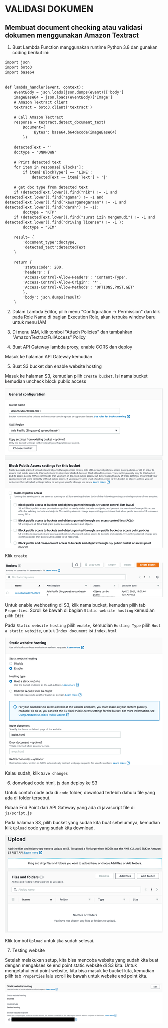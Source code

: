 # VALIDASI DOKUMEN
## Membuat document checking atau validasi dokumen menggunakan Amazon Textract

1. Buat Lambda Function manggunakan runtime Python 3.8 dan gunakan coding berikut ini:

```
import json
import boto3
import base64


def lambda_handler(event, context):
    eventBody = json.loads(json.dumps(event))['body']
    imageBase64 = json.loads(eventBody)['Image']
    # Amazon Textract client
    textract = boto3.client('textract')
    
    # Call Amazon Textract
    response = textract.detect_document_text(
        Document={
            'Bytes': base64.b64decode(imageBase64)
        })

    detectedText = ''
    doctype = 'UNKNOWN'

    # Print detected text
    for item in response['Blocks']:
        if item['BlockType'] == 'LINE':
            detectedText += item['Text'] + '|'   
    
    # get doc type from detected text
    if (detectedText.lower().find("nik") != -1 and detectedText.lower().find("agama") != -1 and detectedText.lower().find("kewarganegaraan") != -1 and detectedText.lower().find("darah") != -1):
        doctype = "KTP"
    if (detectedText.lower().find("surat izin mengemudi") != -1 and detectedText.lower().find("driving license") != -1 ):
        doctype = "SIM"
            
    result= {
        'document_type':doctype,
        'detected_text':detectedText
    }

    return {
        'statusCode': 200,
        'headers': {
        'Access-Control-Allow-Headers': 'Content-Type',
        'Access-Control-Allow-Origin': '*',
        'Access-Control-Allow-Methods': 'OPTIONS,POST,GET'
        },
        'body': json.dumps(result)
    }
```

2. Dalam Lambda Editor, pilih menu "Configuration -> Permission" dan klik pada Role Name di bagian Execution Role, akan terbuka window baru untuk menu IAM

3. Di menu IAM, klik tombol "Attach Policies" dan tambahkan "AmazonTextractFullAccess" Policy

4. Buat API Gateway lambda proxy, enable CORS dan deploy

Masuk ke halaman API Gateway kemudian 

5. Buat S3 bucket dan enable website hosting

Masuk ke halaman S3, kemudian pilih `create bucket`. Isi nama bucket kemudian uncheck block public access 

![Create Bucket](img/createbucket.png "Create Bucket")

Klik `create` 

![Bucket](img/bucket.png "Bucket")

Untuk enable webhosting di S3, klik nama bucket, kemudan pilih tab `Properties`. Scroll ke bawah di bagian `Static website hosting` kemudian pilih `Edit`

Pada `Static website hosting` pilih `enable`, kemudian `Hosting Type` pilih `Host a static website`, untuk `Index document` isi `index.html`

![Bucket](img/hosting.png "Bucket")

Kalau sudah, klik `Save changes`

6. donwload code html, js dan deploy ke S3

Untuk contoh code ada di `code` folder, download terlebih dahulu file yang ada di folder tersebut.

Rubah End Point dari API Gateway yang ada di javascript file di `js/script.js`

Pada halaman S3, pilih bucket yang sudah kita buat sebelumnya, kemudian klik `Upload` code yang sudah kita download.

![Bucket](img/upload.png "Bucket")

Klik tombol `Upload` untuk jika sudah selesai.

7. Testing website

Setelah melakukan setup, kita bisa mencoba website yang sudah kita buat dengan mengakses ke end point static website di S3 kita. Untuk mengetahui end point website, kita bisa masuk ke bucket kita, kemudian pilih tab `Properties` lalu scroll ke bawah untuk website end point kita.

![Bucket](img/endpoint.png "Bucket")
